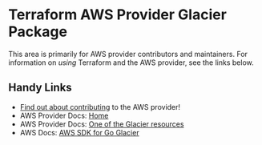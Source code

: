 # Terraform AWS Provider Glacier Package

This area is primarily for AWS provider contributors and maintainers. For information on _using_ Terraform and the AWS provider, see the links below.


## Handy Links

* [Find out about contributing](https://hashicorp.github.io/terraform-provider-aws/#contribute) to the AWS provider!
* AWS Provider Docs: [Home](https://registry.terraform.io/providers/hashicorp/aws/latest/docs)
* AWS Provider Docs: [One of the Glacier resources](https://registry.terraform.io/providers/hashicorp/aws/latest/docs/resources/glacier_vault)
* AWS Docs: [AWS SDK for Go Glacier](https://docs.aws.amazon.com/sdk-for-go/api/service/glacier/)
